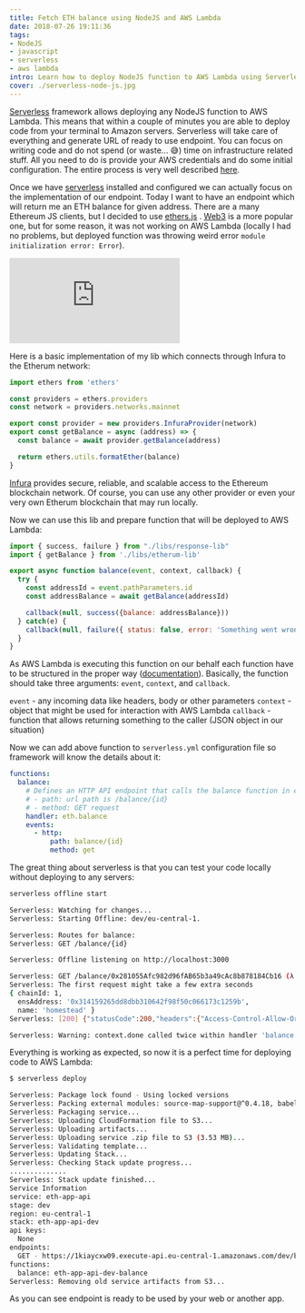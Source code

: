 ```yaml
---
title: Fetch ETH balance using NodeJS and AWS Lambda
date: 2018-07-26 19:11:36
tags:
- NodeJS
- javascript
- serverless
- aws lambda
intro: Learn how to deploy NodeJS function to AWS Lambda using Serverless framework.
cover: ./serverless-node-js.jpg
---
```

[Serverless](https://serverless.com/) framework allows deploying any NodeJS function to AWS Lambda. This means that within a couple of minutes you are able to deploy code from your terminal to Amazon servers. Serverless will take care of everything and generate URL of ready to use endpoint. You can focus on writing code and do not spend (or waste... 😅) time on infrastructure related stuff. All you need to do is provide your AWS credentials and do some initial configuration. The entire process is very well described [here](https://serverless-stack.com/chapters/create-an-aws-account.html).

Once we have [serverless](https://serverless.com/) installed and configured we can actually focus on the implementation of our endpoint. Today I want to have an endpoint which will return me an ETH balance for given address. There are a many Ethereum JS clients, but I decided to use [ethers.js](https://github.com/ethers-io/ethers.js/) . [Web3](https://github.com/ethereum/web3.js/) is a more popular one, but for some reason, it was not working on AWS Lambda (locally I had no problems, but deployed function was throwing weird error `module initialization error: Error`).

<div class="resp-container">
<iframe class="resp-iframe" src="https://www.youtube.com/embed/WCsmH4u0-x8" frameborder="0" allow="autoplay; encrypted-media" allowfullscreen></iframe>
</div>

Here is a basic implementation of my lib which connects through Infura to the Etherum network:
```javascript
import ethers from 'ethers'

const providers = ethers.providers
const network = providers.networks.mainnet

export const provider = new providers.InfuraProvider(network)
export const getBalance = async (address) => {
  const balance = await provider.getBalance(address)

  return ethers.utils.formatEther(balance)
}
```
[Infura](https://infura.io/about) provides secure, reliable, and scalable access to the Ethereum blockchain network. Of course, you can use any other provider or even your very own Etherum blockchain that may run locally.

Now we can use this lib and prepare function that will be deployed to AWS Lambda:
```javascript
import { success, failure } from "./libs/response-lib"
import { getBalance } from './libs/etherum-lib'

export async function balance(event, context, callback) {
  try {
    const addressId = event.pathParameters.id
    const addressBalance = await getBalance(addressId)

    callback(null, success({balance: addressBalance}))
  } catch(e) {
    callback(null, failure({ status: false, error: 'Something went wrong...' }))
  }
}
```
As AWS Lambda is executing this function on our behalf each function have to be structured in the proper way ([documentation](https://docs.aws.amazon.com/lambda/latest/dg/programming-model-v2.html)). Basically, the function should take three arguments: `event`, `context`, and `callback`.

`event` - any incoming data like headers, body or other parameters
`context` - object that might be used for interaction with AWS Lambda
`callback` - function that allows returning something to the caller (JSON object in   our situation)

Now we can add above function to `serverless.yml` configuration file so framework will know the details about it:

```yml
functions:
  balance:
    # Defines an HTTP API endpoint that calls the balance function in eth.js
    # - path: url path is /balance/{id}
    # - method: GET request
    handler: eth.balance
    events:
      - http:
          path: balance/{id}
          method: get
```

The great thing about serverless is that you can test your code locally without deploying to any servers:
```bash
serverless offline start

Serverless: Watching for changes...
Serverless: Starting Offline: dev/eu-central-1.

Serverless: Routes for balance:
Serverless: GET /balance/{id}

Serverless: Offline listening on http://localhost:3000

Serverless: GET /balance/0x281055Afc982d96fAB65b3a49cAc8b878184Cb16 (λ: balance)
Serverless: The first request might take a few extra seconds
{ chainId: 1,
  ensAddress: '0x314159265dd8dbb310642f98f50c066173c1259b',
  name: 'homestead' }
Serverless: [200] {"statusCode":200,"headers":{"Access-Control-Allow-Origin":"*","Access-Control-Allow-Credentials":true},"body":"{\"balance\":\"1538422.985582127349856002\"}"}

Serverless: Warning: context.done called twice within handler 'balance'!
```

Everything is working as expected, so now it is a perfect time for deploying code to AWS Lambda:

```bash
$ serverless deploy

Serverless: Package lock found - Using locked versions
Serverless: Packing external modules: source-map-support@^0.4.18, babel-runtime@^6.26.0, ethers@^3.0.25
Serverless: Packaging service...
Serverless: Uploading CloudFormation file to S3...
Serverless: Uploading artifacts...
Serverless: Uploading service .zip file to S3 (3.53 MB)...
Serverless: Validating template...
Serverless: Updating Stack...
Serverless: Checking Stack update progress...
..............
Serverless: Stack update finished...
Service Information
service: eth-app-api
stage: dev
region: eu-central-1
stack: eth-app-api-dev
api keys:
  None
endpoints:
  GET - https://1kiaycxw09.execute-api.eu-central-1.amazonaws.com/dev/balance/{id}
functions:
  balance: eth-app-api-dev-balance
Serverless: Removing old service artifacts from S3...
```

As you can see endpoint is ready to be used by your web or another app.
